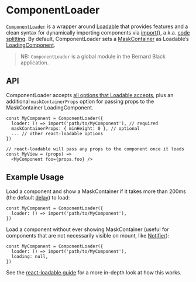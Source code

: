 # ComponentLoader

[`ComponentLoader`](/src/enhancers/ComponentLoader/index.js) is a wrapper around [Loadable](https://github.com/thejameskyle/react-loadable) that provides features and a clean syntax for dynamically importing components via [import()](https://webpack.js.org/api/module-methods/#import-), a.k.a. [code splitting](https://webpack.js.org/guides/code-splitting/#dynamic-imports). By default, ComponentLoader sets a [MaskContainer](src/components/MaskContainer/index.js) as Loadable’s [LoadingComponent](https://github.com/thejameskyle/react-loadable/blob/master/README.md#creating-a-great-loading-component).

> NB: `ComponentLoader` is a global module in the Bernard Black application.

## API

ComponentLoader accepts [all options that Loadable accepts](https://github.com/thejameskyle/react-loadable/blob/master/README.md#loadable), plus an additional `maskContainerProps` option for passing props to the MaskContainer LoadingComponent.

```es6
const MyComponent = ComponentLoader({
  loader: () => import('path/to/MyComponent'), // required
  maskContainerProps: { minHeight: 0 }, // optional
  ... // other react-loadable options
})

// react-loadable will pass any props to the component once it loads
const MyView = (props) =>
  <MyComponent foo={props.foo} />
```

## Example Usage

Load a component and show a MaskContainer if it takes more than 200ms (the default [delay](https://github.com/thejameskyle/react-loadable/blob/master/README.md#avoiding-flash-of-loading-component)) to load:

```es6
const MyComponent = ComponentLoader({
  loader: () => import('path/to/MyComponent'),
})
```

Load a component without ever showing MaskContainer (useful for components that are not necessarily visible on mount, like [Notifier](src/components/Notifier/index.js)):

```es6
const MyComponent = ComponentLoader({
  loader: () => import('path/to/MyComponent'),
  loading: null,
})
```

See the [react-loadable guide](https://github.com/thejameskyle/react-loadable/blob/master/README.md#------------guide) for a more in-depth look at how this works.
